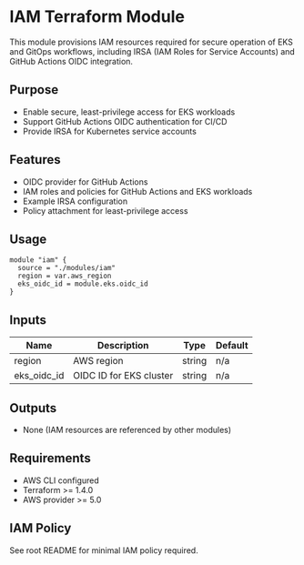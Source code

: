 # IAM Terraform Module

This module provisions IAM resources required for secure operation of EKS and GitOps workflows, including IRSA (IAM Roles for Service Accounts) and GitHub Actions OIDC integration.

## Purpose
- Enable secure, least-privilege access for EKS workloads
- Support GitHub Actions OIDC authentication for CI/CD
- Provide IRSA for Kubernetes service accounts

## Features
- OIDC provider for GitHub Actions
- IAM roles and policies for GitHub Actions and EKS workloads
- Example IRSA configuration
- Policy attachment for least-privilege access

## Usage
```hcl
module "iam" {
  source = "./modules/iam"
  region = var.aws_region
  eks_oidc_id = module.eks.oidc_id
}
```

## Inputs
| Name         | Description                                 | Type   | Default |
|--------------|---------------------------------------------|--------|---------|
| region       | AWS region                                  | string | n/a     |
| eks_oidc_id  | OIDC ID for EKS cluster                     | string | n/a     |

## Outputs
- None (IAM resources are referenced by other modules)

## Requirements
- AWS CLI configured
- Terraform >= 1.4.0
- AWS provider >= 5.0

## IAM Policy
See root README for minimal IAM policy required.
